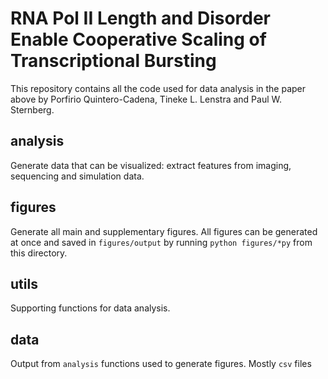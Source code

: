 # RNA Pol II Length and Disorder Enable Cooperative Scaling of Transcriptional Bursting
This repository contains all the code used for data analysis in the paper above by Porfirio Quintero-Cadena, Tineke L. Lenstra and Paul W. Sternberg.

## analysis
Generate data that can be visualized: extract features from imaging, sequencing and simulation data.
## figures
Generate all main and supplementary figures. All figures can be generated at once and saved in `figures/output` by running `python figures/*py` from this directory.
## utils
Supporting functions for data analysis.
## data
Output from `analysis` functions used to generate figures. Mostly `csv` files
